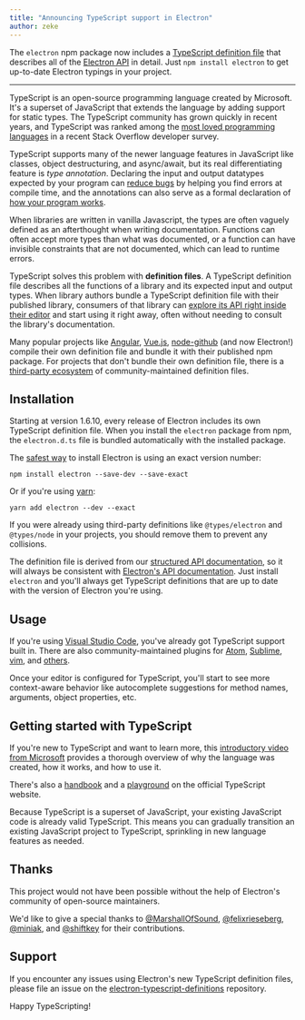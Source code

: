 ```yaml
---
title: "Announcing TypeScript support in Electron"
author: zeke
---
```


The `electron` npm package now includes a
[TypeScript definition file](http://definitelytyped.org/) that describes all of
the [Electron API](https://electron.atom.io/docs/api/) in detail. Just
`npm install electron` to get up-to-date Electron typings in your project.

---

TypeScript is an open-source programming language created by Microsoft. It's
a superset of JavaScript that extends the language by adding support for
static types. The TypeScript community has grown quickly in recent years,
and TypeScript was ranked among the
[most loved programming languages](https://stackoverflow.com/insights/survey/2017#technology-most-loved-dreaded-and-wanted-languages)
in a recent Stack Overflow developer survey.

TypeScript supports many of the newer language features in JavaScript like
classes, object destructuring, and async/await, but its real differentiating
feature is _type annotation_.
Declaring the input and output datatypes expected by your program can
[reduce bugs](https://slack.engineering/typescript-at-slack-a81307fa288d) by
helping you find errors at compile time, and the annotations can also serve
as a formal declaration of [how your program works](https://staltz.com/all-js-libraries-should-be-authored-in-typescript.html).

When libraries are written in vanilla Javascript, the types are often vaguely
defined as an afterthought when writing documentation. Functions can often
accept more types than what was documented, or a function can have invisible
constraints that are not documented, which can lead to runtime errors.

TypeScript solves this problem with **definition files**.
A TypeScript definition file describes all the functions of a library and its
expected input and output types. When library authors bundle a TypeScript
definition file with their published library, consumers of that library can
[explore its API right inside their editor](https://code.visualstudio.com/docs/editor/intellisense)
and start using it right away, often without needing to consult the library's
documentation.

Many popular projects like
[Angular](https://angularjs.org/),
[Vue.js](http://vuejs.org/),
[node-github](https://github.com/mikedeboer/node-github)
(and now Electron!) compile their own definition file and bundle it with their
published npm package. For projects that don't bundle their own definition file,
there is a
[third-party ecosystem](https://github.com/DefinitelyTyped/DefinitelyTyped)
of community-maintained definition files.

## Installation

Starting at version 1.6.10, every release of Electron includes its own
TypeScript definition file. When you install the `electron` package from npm,
the `electron.d.ts` file is bundled automatically with the
installed package.

The [safest way]((https://electron.atom.io/docs/tutorial/electron-versioning/)) to install Electron is using an exact version number:

```
npm install electron --save-dev --save-exact
```

Or if you're using [yarn](https://yarnpkg.com/lang/en/docs/migrating-from-npm/#toc-cli-commands-comparison):

```
yarn add electron --dev --exact
```

If you were already using third-party definitions like `@types/electron`
and `@types/node` in your projects, you should remove them to prevent
any collisions.

The definition file is derived from our
[structured API documentation](https://electron.atom.io/blog/2016/09/27/api-docs-json-schema),
so it will always be consistent with [Electron's API documentation](https://electron.atom.io/docs/api/).
Just install `electron` and you'll always get TypeScript definitions that are
up to date with the version of Electron you're using.

## Usage

If you're using [Visual Studio Code](https://code.visualstudio.com/), you've
already got TypeScript support built in. There are also community-maintained
plugins for
[Atom](https://atom.io/packages/atom-typescript),
[Sublime](https://github.com/Microsoft/TypeScript-Sublime-Plugin),
[vim](https://github.com/Microsoft/TypeScript/wiki/TypeScript-Editor-Support#vim),
and
[others](https://www.typescriptlang.org/index.html#download-links).

Once your editor is configured for TypeScript, you'll start to see more
context-aware behavior like autocomplete suggestions for method names,
arguments, object properties, etc.

## Getting started with TypeScript

If you're new to TypeScript and want to learn more, this
[introductory video from Microsoft](http://video.ch9.ms/ch9/4ae3/062c336d-9cf0-498f-ae9a-582b87954ae3/B881_mid.mp4)
provides a thorough overview of why the language was created, how it works,
and how to use it.

There's also a
[handbook](https://www.typescriptlang.org/docs/handbook/basic-types.html)
and a
[playground](https://www.typescriptlang.org/play/index.html)
on the official TypeScript website.

Because TypeScript is a superset of JavaScript, your existing JavaScript code is
already valid TypeScript. This means you can gradually transition an existing
JavaScript project to TypeScript, sprinkling in new language features as needed.

## Thanks

This project would not have been possible without the help of Electron's
community of open-source maintainers.

We'd like to give a special thanks to
[@MarshallOfSound](https://github.com/MarshallOfSound),
[@felixrieseberg](https://github.com/felixrieseberg),
[@miniak](https://github.com/miniak), and
[@shiftkey](https://github.com/shiftkey)
for their contributions.

## Support

If you encounter any issues using Electron's new TypeScript definition files,
please file an issue on the
[electron-typescript-definitions](https://github.com/electron/electron-typescript-definitions/issues) repository.

Happy TypeScripting!
